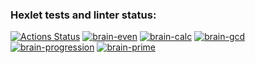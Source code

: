 ### Hexlet tests and linter status:
[![Actions Status](https://github.com/Nadezhda18/qa-auto-engineer-javascript-project-44/actions/workflows/hexlet-check.yml/badge.svg)](https://github.com/Nadezhda18/qa-auto-engineer-javascript-project-44/actions)
[![brain-even](https://asciinema.org/a/86br63k7SLofJFJTK71z1jQa1.svg)](https://asciinema.org/a/86br63k7SLofJFJTK71z1jQa1)
[![brain-calc](https://asciinema.org/a/Yju4byMSJZTbomFCLycSwLkWN.svg)](https://asciinema.org/a/Yju4byMSJZTbomFCLycSwLkWN)
[![brain-gcd](https://asciinema.org/a/s9rEUds16WR45X7cxOxt9Vtse.svg)](https://asciinema.org/a/s9rEUds16WR45X7cxOxt9Vtse)
[![brain-progression](https://asciinema.org/a/OB8vizV9jW8SKdkY1iYV7NYt7.svg)](https://asciinema.org/a/OB8vizV9jW8SKdkY1iYV7NYt7)
[![brain-prime](https://asciinema.org/a/PMiywQYNlAp8hXtr5EcqiHPRw.svg)](https://asciinema.org/a/PMiywQYNlAp8hXtr5EcqiHPRw)

